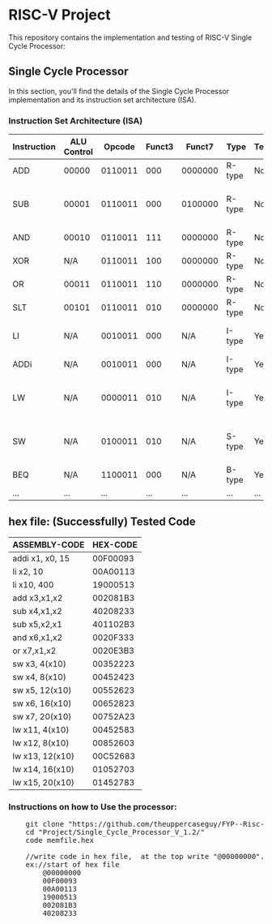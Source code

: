 # RISC-V Project

This repository contains the implementation and testing of RISC-V Single Cycle Processor:

## Single Cycle Processor

In this section, you'll find the details of the Single Cycle Processor implementation and its instruction set architecture (ISA).

### Instruction Set Architecture (ISA)

| Instruction | ALU Control | Opcode | Funct3 | Funct7 | Type   | Tested | Test Cases                   |
|-------------|--------|--------|--------|--------|--------|--------|-------------------------------    |
| ADD         | 00000 | 0110011 | 000    | 0000000| R-type | No     | add x3,x1,x2                      |
| SUB         | 00001 | 0110011 | 000    | 0100000| R-type | No     | sub x4,x1,x2 <br>sub x5,x2,x1     |
| AND         | 00010 | 0110011 | 111    | 0000000| R-type | No     | and x6,x1,x2                      |
| XOR         | N/A   | 0110011 | 100    | 0000000| R-type | No     | N/A                               |
| OR          | 00011 | 0110011 | 110    | 0000000| R-type | No     | or x7,x1,x2                       |
| SLT         | 00101 | 0110011 | 010    | 0000000| R-type | No     | N/A                               |
| LI          |  N/A  | 0010011 | 000    | N/A    | I-type | Yes    | li x2, 10 <br>li x10, 400         |
| ADDi        |  N/A  | 0010011 | 000    | N/A    | I-type | Yes    | addi x1, x0, 15                   |
| LW          |  N/A  | 0000011 | 010    | N/A    | I-type | Yes    | lw x11,  4(x10)<br>lw x12,  8(x10)|
| SW          |  N/A  | 0100011 | 010    | N/A    | S-type | Yes    | sw x3,  4(x10)<br>sw x4,  8(x10)  |
| BEQ         |  N/A  | 1100011 | 000    | N/A    | B-type | Yes    | N/A                               |
| ...         |  ...  | ...     | ...    | ...    | ...    | ...    | N/A                               |


## hex file: (Successfully) Tested Code
| ASSEMBLY-CODE | HEX-CODE |
|-------------------|---------------|
|addi x1, x0, 15    |   00F00093    |
|li x2, 10          |   00A00113    |
|li x10, 400        |   19000513    |
|add x3,x1,x2       |   002081B3    |
|sub x4,x1,x2       |   40208233    |
|sub x5,x2,x1       |   401102B3    |
|and x6,x1,x2       |   0020F333    |
|or x7,x1,x2        |   0020E3B3    |
|sw x3,  4(x10)     |   00352223    |
|sw x4,  8(x10)     |   00452423    |
|sw x5,  12(x10)    |   00552623    |
|sw x6,  16(x10)    |   00652823    |
|sw x7,  20(x10)    |   00752A23    |
|lw x11,  4(x10)    |   00452583    |
|lw x12,  8(x10)    |   00852603    |
|lw x13,  12(x10)   |   00C52683    |
|lw x14,  16(x10)   |   01052703    |
|lw x15,  20(x10)   |   01452783    |

### Instructions on how to Use the processor:

<pre>
    git clone "https://github.com/theuppercaseguy/FYP--Risc-V-32-bit-Matrix-Mac"
    cd "Project/Single_Cycle_Processor_V_1.2/"
    code memfile.hex
    
    //write code in hex file,  at the top write "@00000000".
    ex://start of hex file
        @00000000
        00F00093
        00A00113
        19000513
        002081B3
        40208233
</pre>

